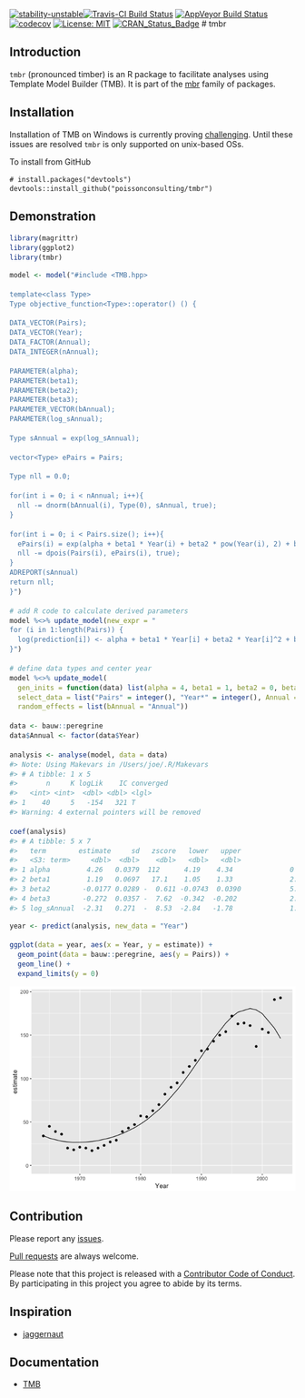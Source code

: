 
<!-- README.md is generated from README.Rmd. Please edit that file -->

[![stability-unstable](https://img.shields.io/badge/stability-unstable-yellow.svg)](https://github.com/joethorley/stability-badges#unstable)[![Travis-CI
Build
Status](https://travis-ci.org/poissonconsulting/tmbr.svg?branch=master)](https://travis-ci.org/poissonconsulting/tmbr)
[![AppVeyor Build
Status](https://ci.appveyor.com/api/projects/status/github/poissonconsulting/tmbr?branch=master&svg=true)](https://ci.appveyor.com/project/poissonconsulting/tmbr)
[![codecov](https://codecov.io/gh/poissonconsulting/smbr/branch/master/graph/badge.svg)](https://codecov.io/gh/poissonconsulting/smbr)
[![License:
MIT](https://img.shields.io/badge/License-MIT-blue.svg)](https://opensource.org/licenses/MIT)
[![CRAN\_Status\_Badge](http://www.r-pkg.org/badges/version/tmbr)](https://cran.r-project.org/package=tmbr)
\# tmbr

## Introduction

`tmbr` (pronounced timber) is an R package to facilitate analyses using
Template Model Builder (TMB). It is part of the
[mbr](https://github.com/poissonconsulting/mbr) family of packages.

## Installation

Installation of TMB on Windows is currently proving
[challenging](https://github.com/James-Thorson/2016_Spatio-temporal_models/issues/7).
Until these issues are resolved `tmbr` is only supported on unix-based
OSs.

To install from GitHub

    # install.packages("devtools")
    devtools::install_github("poissonconsulting/tmbr")

## Demonstration

``` r
library(magrittr)
library(ggplot2)
library(tmbr)
```

``` r
model <- model("#include <TMB.hpp>

template<class Type>
Type objective_function<Type>::operator() () {

DATA_VECTOR(Pairs);
DATA_VECTOR(Year);
DATA_FACTOR(Annual);
DATA_INTEGER(nAnnual);

PARAMETER(alpha);
PARAMETER(beta1);
PARAMETER(beta2);
PARAMETER(beta3);
PARAMETER_VECTOR(bAnnual);
PARAMETER(log_sAnnual);

Type sAnnual = exp(log_sAnnual);

vector<Type> ePairs = Pairs;

Type nll = 0.0;

for(int i = 0; i < nAnnual; i++){
  nll -= dnorm(bAnnual(i), Type(0), sAnnual, true);
}

for(int i = 0; i < Pairs.size(); i++){
  ePairs(i) = exp(alpha + beta1 * Year(i) + beta2 * pow(Year(i), 2) + beta3 * pow(Year(i), 3) + bAnnual(Annual(i)));
  nll -= dpois(Pairs(i), ePairs(i), true);
}
ADREPORT(sAnnual)
return nll;
}")

# add R code to calculate derived parameters
model %<>% update_model(new_expr = "
for (i in 1:length(Pairs)) {
  log(prediction[i]) <- alpha + beta1 * Year[i] + beta2 * Year[i]^2 + beta3 * Year[i]^3 + bAnnual[Annual[i]]
}")

# define data types and center year
model %<>% update_model(
  gen_inits = function(data) list(alpha = 4, beta1 = 1, beta2 = 0, beta3 = 0, log_sAnnual = 0, bAnnual = rep(0, data$nAnnual)),
  select_data = list("Pairs" = integer(), "Year*" = integer(), Annual = factor()),
  random_effects = list(bAnnual = "Annual"))

data <- bauw::peregrine
data$Annual <- factor(data$Year)

analysis <- analyse(model, data = data)
#> Note: Using Makevars in /Users/joe/.R/Makevars 
#> # A tibble: 1 x 5
#>       n     K logLik    IC converged
#>   <int> <int>  <dbl> <dbl> <lgl>    
#> 1    40     5   -154   321 T        
#> Warning: 4 external pointers will be removed

coef(analysis)
#> # A tibble: 5 x 7
#>   term        estimate     sd   zscore   lower   upper              pvalue
#>   <S3: term>     <dbl>  <dbl>    <dbl>   <dbl>   <dbl>               <dbl>
#> 1 alpha         4.26   0.0379  112      4.19    4.34              0       
#> 2 beta1         1.19   0.0697   17.1    1.05    1.33              2.10e⁻⁶⁵
#> 3 beta2        -0.0177 0.0289 -  0.611 -0.0743  0.0390            5.41e⁻ ¹
#> 4 beta3        -0.272  0.0357 -  7.62  -0.342  -0.202             2.63e⁻¹⁴
#> 5 log_sAnnual  -2.31   0.271  -  8.53  -2.84   -1.78              1.45e⁻¹⁷
```

``` r
year <- predict(analysis, new_data = "Year")

ggplot(data = year, aes(x = Year, y = estimate)) +
  geom_point(data = bauw::peregrine, aes(y = Pairs)) +
  geom_line() +
  expand_limits(y = 0)
```

![](tools/README-unnamed-chunk-4-1.png)<!-- -->

## Contribution

Please report any
[issues](https://github.com/poissonconsulting/tmbr/issues).

[Pull requests](https://github.com/poissonconsulting/tmbr/pulls) are
always welcome.

Please note that this project is released with a [Contributor Code of
Conduct](CONDUCT.md). By participating in this project you agree to
abide by its terms.

## Inspiration

  - [jaggernaut](https://github.com/poissonconsulting/jaggernaut)

## Documentation

  - [TMB](https://github.com/kaskr/adcomp)
